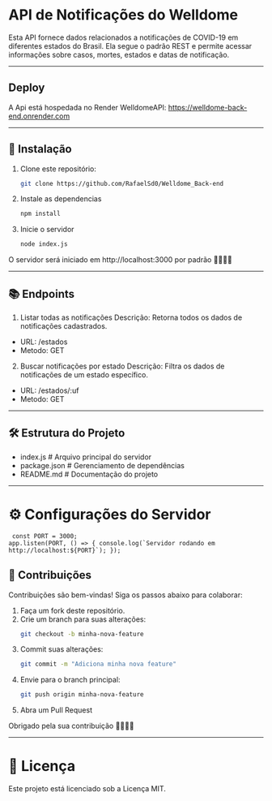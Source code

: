 # API de Notificações do Welldome

Esta API fornece dados relacionados a notificações de COVID-19 em diferentes estados do Brasil. Ela segue o padrão REST e permite acessar informações sobre casos, mortes, estados e datas de notificação.

---


## Deploy

A Api está hospedada no Render WelldomeAPI: https://welldome-back-end.onrender.com


---

## 🚀 Instalação

1. Clone este repositório:
   ```bash
   git clone https://github.com/RafaelSd0/Welldome_Back-end

2. Instale as dependencias
   ```bash
   npm install

3. Inicie o servidor
   ```bash
   node index.js
   
O servidor será iniciado em http://localhost:3000 por padrão 🚀🚀🚀🚀

---


## 📚 Endpoints


1. Listar todas as notificações
Descrição: Retorna todos os dados de notificações cadastrados.

- URL: /estados
- Metodo: GET

2. Buscar notificações por estado
Descrição: Filtra os dados de notificações de um estado específico.

- URL: /estados/:uf
- Metodo: GET

---


## 🛠 Estrutura do Projeto



- index.js        # Arquivo principal do servidor
- package.json    # Gerenciamento de dependências
- README.md       # Documentação do projeto

---


# ⚙️ Configurações do Servidor


`` 
const PORT = 3000;
``
<br>
``
app.listen(PORT, () => {
  console.log(`Servidor rodando em http://localhost:${PORT}`);
}); 
``


## 🤝 Contribuições


Contribuições são bem-vindas! Siga os passos abaixo para colaborar:

1. Faça um fork deste repositório.
2. Crie um branch para suas alterações:
   ```bash
   git checkout -b minha-nova-feature
3. Commit suas alterações:
   ```bash
   git commit -m "Adiciona minha nova feature"
4. Envie para o branch principal:
   ```bash
   git push origin minha-nova-feature
5. Abra um Pull Request

Obrigado pela sua contribuição 🚀🚀🚀🚀

---


# 📝 Licença


Este projeto está licenciado sob a Licença MIT.
